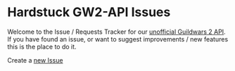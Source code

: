 # Hardstuck GW2-API Issues

Welcome to the Issue / Requests Tracker for our [unofficial Guildwars 2 API](https://gw2-api.hardstuck.gg/ui).  
If you have found an issue, or want to suggest improvements / new features this is the place to do it. 

Create a [new Issue](https://github.com/HardstuckGuild/GW2-API-Issues/issues/new/choose)
